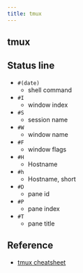 ```yaml
---
title: tmux
---
```


## tmux

## Status line

* `#(date)`
    * shell command
* `#I`
    * window index
* `#S`
    * session name
* `#W`
    * window name
* `#F`
    * window flags
* `#H`
    * Hostname
* `#h`
    * Hostname, short
* `#D`
    * pane id
* `#P`
    * pane index
* `#T`
    * pane title

## Reference
- [tmux cheatsheet](https://devhints.io/tmux)
